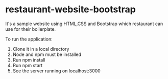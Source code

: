 # restaurant-website-bootstrap

It's a sample website using HTML,CSS and Bootstrap which restaurant can
use for their boilerplate.

To run the application:
1. Clone it in a local directory
2. Node and npm must be installed
3. Run npm install
4. Run npm start
5. See the server running on localhost:3000

